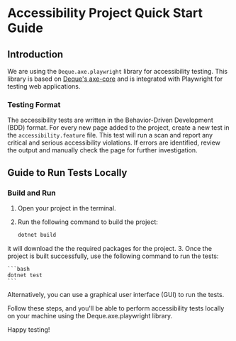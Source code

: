 ﻿# Accessibility Project Quick Start Guide

## Introduction

We are using the `Deque.axe.playwright` library for accessibility testing. This library is based on [Deque's axe-core](https://github.com/dequelabs/axe-core-nuget/blob/develop/packages/playwright/README.md) and is integrated with Playwright for testing web applications.

### Testing Format

The accessibility tests are written in the Behavior-Driven Development (BDD) format. For every new page added to the project, create a new test in the `accessibility.feature` file. This test will run a scan and report any critical and serious accessibility violations. If errors are identified, review the output and manually check the page for further investigation.

## Guide to Run Tests Locally


### Build and Run

1. Open your project in the terminal.
2. Run the following command to build the project:

    ```bash
    dotnet build
    ```
it will download the the required packages for the project. 
3. Once the project is built successfully, use the following command to run the tests:

    ```bash
    dotnet test
    ```

   Alternatively, you can use a graphical user interface (GUI) to run the tests.

Follow these steps, and you'll be able to perform accessibility tests locally on your machine using the Deque.axe.playwright library.

Happy testing!
